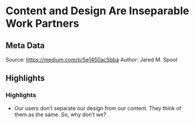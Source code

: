 # Content and Design Are Inseparable Work Partners

## Meta Data

Source:  https://medium.com/p/5e1450ac5bba 
Author: Jared M. Spool

## Highlights

### Highlights

- Our users don’t separate our design from our content. They think of them as the same. So, why don’t we?
